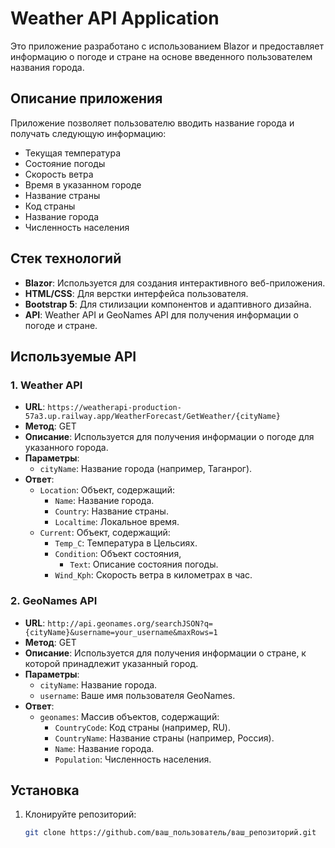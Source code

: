 # Weather API Application

Это приложение разработано с использованием Blazor и предоставляет информацию о погоде и стране на основе введенного пользователем названия города. 

## Описание приложения

Приложение позволяет пользователю вводить название города и получать следующую информацию:

- Текущая температура
- Состояние погоды
- Скорость ветра
- Время в указанном городе
- Название страны
- Код страны
- Название города
- Численность населения

## Стек технологий

- **Blazor**: Используется для создания интерактивного веб-приложения.
- **HTML/CSS**: Для верстки интерфейса пользователя.
- **Bootstrap 5**: Для стилизации компонентов и адаптивного дизайна.
- **API**: Weather API и GeoNames API для получения информации о погоде и стране.

## Используемые API

### 1. Weather API
- **URL**: `https://weatherapi-production-57a3.up.railway.app/WeatherForecast/GetWeather/{cityName}`
- **Метод**: GET
- **Описание**: Используется для получения информации о погоде для указанного города.
- **Параметры**:
  - `cityName`: Название города (например, Таганрог).
- **Ответ**:
  - `Location`: Объект, содержащий:
    - `Name`: Название города.
    - `Country`: Название страны.
    - `Localtime`: Локальное время.
  - `Current`: Объект, содержащий:
    - `Temp_C`: Температура в Цельсиях.
    - `Condition`: Объект состояния,
      - `Text`: Описание состояния погоды.
    - `Wind_Kph`: Скорость ветра в километрах в час.

### 2. GeoNames API
- **URL**: `http://api.geonames.org/searchJSON?q={cityName}&username=your_username&maxRows=1`
- **Метод**: GET
- **Описание**: Используется для получения информации о стране, к которой принадлежит указанный город.
- **Параметры**:
  - `cityName`: Название города.
  - `username`: Ваше имя пользователя GeoNames.
- **Ответ**:
  - `geonames`: Массив объектов, содержащий:
    - `CountryCode`: Код страны (например, RU).
    - `CountryName`: Название страны (например, Россия).
    - `Name`: Название города.
    - `Population`: Численность населения.

## Установка

1. Клонируйте репозиторий:
   ```bash
   git clone https://github.com/ваш_пользователь/ваш_репозиторий.git


